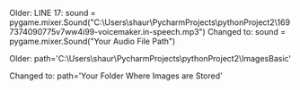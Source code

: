 Older:
LINE 17: sound = pygame.mixer.Sound("C:\\Users\\shaur\\PycharmProjects\\pythonProject2\\1697374090775v7ww4i99-voicemaker.in-speech.mp3")
Changed to:
sound = pygame.mixer.Sound("Your Audio File Path")

Older:
path='C:\\Users\\shaur\\PycharmProjects\\pythonProject2\\ImagesBasic'

Changed to:
path='Your Folder Where Images are Stored'

